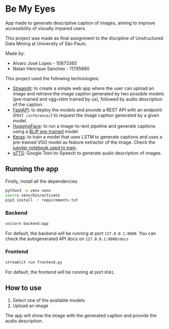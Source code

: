 # Be My Eyes

App made to generate descriptive caption of images, aiming to improve accessibility of visually impared users.

This project was made as final assignment to the discipline of Unstructured Data Mining at University of São Paulo.

Made by:

- Alvaro José Lopes - 10873365
- Natan Henrique Sanches - 11795680

This project used the following technologies:

- [Streamlit](https://docs.streamlit.io/): to create a simple web app where the user can upload an image and retrieve the image caption generated by two possible models (pre-trained and vgg+lstm trained by us), followed by audio description of the caption.
- [FastAPI](https://fastapi.tiangolo.com/): to deploy the models and provide a REST API with an endpoint (`POST /inference/`) to request the image caption generated by a given model.
- [HuggingFace](https://huggingface.co/): to run a image-to-text pipeline and generate captions using a [BLIP pre-trained](https://huggingface.co/nlpconnect/vit-gpt2-image-captioning) model.
- [Keras](https://keras.io/): to train a model that uses LSTM to generate captions and uses a pre-trained VGG model as feature extractor of the image. Check the [jupyter notebook used to train](/notebooks/model_training.ipynb).
- [gTTS](https://pypi.org/project/gTTS/): Google Text-to-Speech to generate audio description of images.

## Running the app

Firstly, install all the dependencies

```bash
python3 -m venv venv
source venv/bin/activate
pip3 install -r requirements.txt
```

### Backend

```bash
uvicorn backend:app
```

For default, the backend will be running at port `127.0.0.1:8000`. You can check the autogenerated API docs on `127.0.0.1:8000/docs`

### Frontend

```bash
streamlit run frontend.py
```

For default, the frontend will be running at port `8501`.

## How to use

1. Select one of the available models
2. Upload an image

The app will show the image with the generated caption and provide the audio description.
